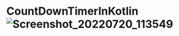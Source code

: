 # CountDownTimerInKotlin![Screenshot_20220720_113549](https://user-images.githubusercontent.com/35709246/179913466-53cd5d71-6d74-4688-8c2a-1e02e0eb7167.png)
